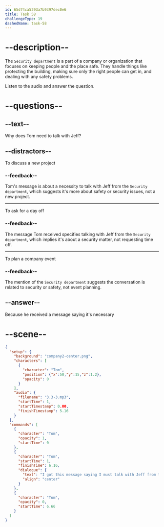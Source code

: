 ```yaml
---
id: 65d74ca5293a7b9397dec0e6
title: Task 58
challengeType: 19
dashedName: task-58
---
```


<!-- (Audio) Tom: I got this message saying I must talk with Jeff from the Security department. -->

# --description--

The `Security department` is a part of a company or organization that focuses on keeping people and the place safe. They handle things like protecting the building, making sure only the right people can get in, and dealing with any safety problems.

Listen to the audio and answer the question.

# --questions--

## --text--

Why does Tom need to talk with Jeff?

## --distractors--

To discuss a new project

### --feedback--

Tom's message is about a necessity to talk with Jeff from the `Security department`, which suggests it's more about safety or security issues, not a new project.

---

To ask for a day off

### --feedback--

The message Tom received specifies talking with Jeff from the `Security department`, which implies it's about a security matter, not requesting time off.

---

To plan a company event

### --feedback--

The mention of the `Security department` suggests the conversation is related to security or safety, not event planning.

## --answer--

Because he received a message saying it's necessary

# --scene--

```json
{
  "setup": {
    "background": "company2-center.png",
    "characters": [
      {
        "character": "Tom",
        "position": {"x":50,"y":15,"z":1.2},
        "opacity": 0
      }
    ],
    "audio": {
      "filename": "3.3-3.mp3",
      "startTime": 1,
      "startTimestamp": 0.00,
      "finishTimestamp": 5.16
    }
  },
  "commands": [
    {
      "character": "Tom",
      "opacity": 1,
      "startTime": 0
    },
    {
      "character": "Tom",
      "startTime": 1,
      "finishTime": 6.16,
      "dialogue": {
        "text": "I got this message saying I must talk with Jeff from the security department. Do you know him?",
        "align": "center"
      }
    },
    {
      "character": "Tom",
      "opacity": 0,
      "startTime": 6.66
    }
  ]
}
```

